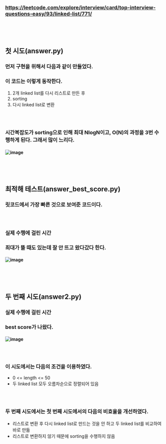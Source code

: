 ### https://leetcode.com/explore/interview/card/top-interview-questions-easy/93/linked-list/771/
### <br/><br/>

## 첫 시도(answer.py)
### 먼저 구현을 위해서 다음과 같이 만들었다.
### 이 코드는 이렇게 동작한다.
1. 2개 linked list를 다시 리스트로 만든 후
2. sorting
3. 다시 linked list로 변환
### <br/>

### 시간복잡도가 sorting으로 인해 최대 NlogN이고, O(N)의 과정을 3번 수행하게 된다. 그래서 많이 느리다.
#### ![image](https://github.com/user-attachments/assets/063b3236-afba-4754-9cfe-56c0ba890001)
### <br/><br/>

## 최적해 테스트(answer_best_score.py)
### 릿코드에서 가장 빠른 것으로 보여준 코드이다.
### <br/>

### 실제 수행에 걸린 시간
### 최대가 뜰 때도 있는데 잘 안 뜨고 왔다갔다 한다.
#### ![image](https://github.com/user-attachments/assets/1e6f2ae8-9fbf-4f7a-a52d-b4b9d4c938f1)
### <br/><br/>

## 두 번째 시도(answer2.py)
### 실제 수행에 걸린 시간
### best score가 나왔다.
#### ![image](https://github.com/user-attachments/assets/9c6aea17-ee7b-480a-bb21-0a8771b06bb8)
### <br/>

### 이 시도에서는 다음의 조건을 이용하였다.
- 0 <= length <= 50
- 두 linked list 모두 오름차순으로 정렬되어 있음
### <br/>

### 두 번째 시도에서는 첫 번째 시도에서의 다음의 비효율을 개선하였다.
- 리스트로 변환 후 다시 linked list로 만드는 것을 안 하고 두 linked list를 비교하여 바로 만듦
- 리스트로 변환하지 않기 때문에 sorting을 수행하지 않음
### <br/>

### 
